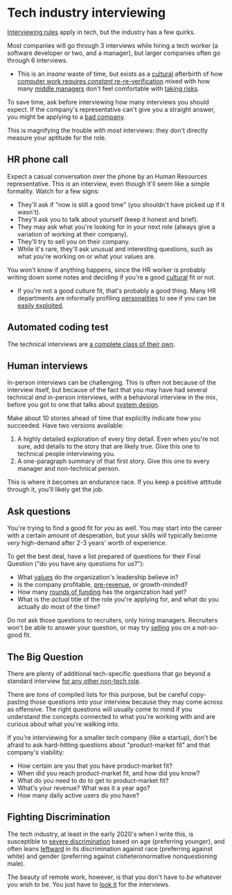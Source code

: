 
# Tech industry interviewing

[Interviewing rules](jobs-5_interview.md) apply in tech, but the industry has a few quirks.

Most companies will go through 3 interviews while hiring a tech worker (a software developer or two, and a manager), but larger companies often go through 6 interviews.

- This is an *insane* waste of time, but exists as a [cultural](culture.md) afterbirth of how [computer work requires *constant* re-re-verification](computers-software-redesign.md) mixed with how many [middle managers](mgmt-middle.md) don't feel comfortable with [taking risks](riskmgmt.md).

To save time, ask before interviewing how many interviews you should expect. If the company's representative can't give you a straight answer, you might be applying to a [bad company](jobs-suck-cs.md).

This is magnifying the trouble with *most* interviews: they don't directly measure your aptitude for the role.

## HR phone call

Expect a casual conversation over the phone by an Human Resources representative. This *is* an interview, even though it'll seem like a simple formality. Watch for a few signs:

- They'll ask if "now is still a good time" (you shouldn't have picked up if it wasn't).
- They'll ask you to talk about yourself (keep it honest and brief).
- They may ask what you're looking for in your next role (always give a variation of working at their company).
- They'll try to sell you on their company.
- While it's rare, they'll ask unusual and interesting questions, such as what you're working on or what your values are.

You won't know if anything happens, since the HR worker is probably writing down some notes and deciding if you're a good [cultural](culture.md) fit or not.

- If you're not a good culture fit, that's probably a good thing. Many HR departments are informally profiling [personalities](personality.md) to see if you can be [easily exploited](jobs-suck-cs.md).

## Automated coding test

The technical interviews are [a complete class of their own](jobs-5_interview-technical.md).

## Human interviews

In-person interviews can be challenging. This is often not because of the interview itself, but because of the fact that you may have had several technical *and* in-person interviews, with a behavioral interview in the mix, before you got to one that talks about [system design](computers-software-design.md).

Make about 10 stories ahead of time that explicitly indicate how you succeeded. Have two versions available:

1. A highly detailed exploration of every tiny detail. Even when you're not sure, add details to the story that are likely true. Give this one to technical people interviewing you.
2. A one-paragraph summary of that first story. Give this one to every manager and non-technical person.

This is where it becomes an endurance race. If you keep a positive attitude through it, you'll likely get the job.

## Ask questions

You're trying to find a good fit for *you* as well. You may start into the career with a certain amount of desperation, but your skills will typically become *very* high-demand after 2-3 years' worth of experience.

To get the best deal, have a list prepared of questions for their Final Question ("do you have any questions for us?"):

- What [values](purpose.md) do the organization's leadership believe in?
- Is the company profitable, [pre-revenue](entrepreneur-4_freelancing-cs.md), or growth-minded?
- How many [rounds of funding](entrepreneur-6_scaling-cs.md) has the organization had yet?
- What is the *actual* title of the role you're applying for, and what do you actually *do* most of the time?

Do *not* ask those questions to recruiters, only hiring managers. Recruiters won't be able to answer your question, or may try [selling](marketing.md) you on a not-so-good fit.

## The Big Question

There are plenty of additional tech-specific questions that go beyond a standard interview [for any other non-tech role](jobs-5_interview.md).

There are *tons* of compiled lists for this purpose, but be careful copy-pasting those questions into your interview because they may come across as offensive. The right questions will usually come to mind if you understand the concepts connected to what you're working with and are curious about what you're walking into.

If you're interviewing for a smaller tech company (like a startup), don't be afraid to ask hard-hitting questions about "product-market fit" and that company's viability:

- How certain are you that you have product-market fit?
- When did you reach product-market fit, and how did you know?
- What do you need to do to get to product-market fit?
- What's your revenue? What was it a year ago?
- How many daily active users do you have?

## Fighting Discrimination

The tech industry, at least in the early 2020's when I write this, is susceptible to [severe discrimination](hardship.md) based on age (preferring younger), and often leans [leftward](leftism.md) in its discrimination against race (preferring against white) and gender (preferring against cisheteronormative nonquestioning male).

The beauty of remote work, however, is that you don't have to *be* whatever you wish to be. You just have to [look it](image.md) for the interviews.

